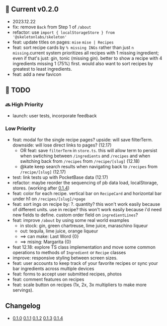 ## :rocket: Current v0.2.0

- 2023.12.22
- fix: remove `Back` from Step 1 of `/about`
- refactor: use `import { localStorageStore } from '@skeletonlabs/skeleton'`
- feat: update titles on pages: `mise` `mise | Recipes`
- feat: sort recipe cards by `% missing INGs` rather than just `n missing`.current system prioritizes all recipes with 1 missing ingredient; even if that's just: gin, tonic (missing gin). better to show a recipe with 4 ingredients missing 1 (75%) first. would also want to sort recipes by greatest to least ingredients.
- feat: add a new favicon

## :construction: TODO

### :soon: High Priority

- launch: user tests, incorporate feedback

### Low Priority

- feat: modal for the single recipe pages? upside: will save filterTerm. downside: will lose direct links to pages? (12.17)
  - OR feat: save `filterTerm` in `store.ts`. this will allow term to persist when swtiching between `/ingredients` and `/recipes` and when switching back from `/recipes` from `/recipe/[slug]` (12.18)
  - @kate keep search results when navigating back to `/recipes` from `/recipe/[slug]` (12.17)
- test: link tests up with PocketBase data (12.17)
- refactor: maybe reorder the sequencing of pb data load, localStorage, stores. (working after [0.1.4](#rocket-current-v014))
- feat: color for each recipe. vertical bar on `RecipeCard` and horizontal bar under h1 on `/recipes/[slug]/+page`
- feat: sort ings on recipe by: ?. quantity? this won't work easily because of different units. use in recipe? this won't work easily because i'd need new fields to define. custom order field on `ingredientLines`?
- feat: improve `/about` by using some real world examples
  - in stock: gin, green chartreuse, lime juice, maraschino liqueur
  - out: tequila, lime juice, orange liqueur
  - ==> can make: Last Word {0}
  - ==> mising: Margarita {0}
- feat 12.18: explore TS class implementation and move some common operations to methods of `Ingredient` or `Recipe` classes
- improve: responsive styling between screen sizes.
- feat: user accounts to keep track of your favorite recipes or sync your bar ingredients across multiple devices
- feat: forms to accept user submitted recipes, photos
- feat: comment features on recipes
- feat: scale button on recipes (1x, 2x, 3x multipliers to make more servings).

## Changelog

- [0.1.0](CHANGELOG.md#v010) [0.1.1](CHANGELOG.md#v011) [0.1.2](CHANGELOG.md#v012) [0.1.3](CHANGELOG.md#v013) [0.1.4](CHANGELOG.md#v014)
